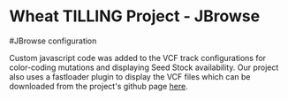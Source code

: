 Wheat TILLING Project - JBrowse
===============

#JBrowse configuration

Custom javascript code was added to the VCF track configurations for color-coding mutations and displaying Seed Stock availability. Our project also uses a fastloader plugin to display the VCF files which can be downloaded from the project's github page [here](https://github.com/cmdcolin/fastloader).


